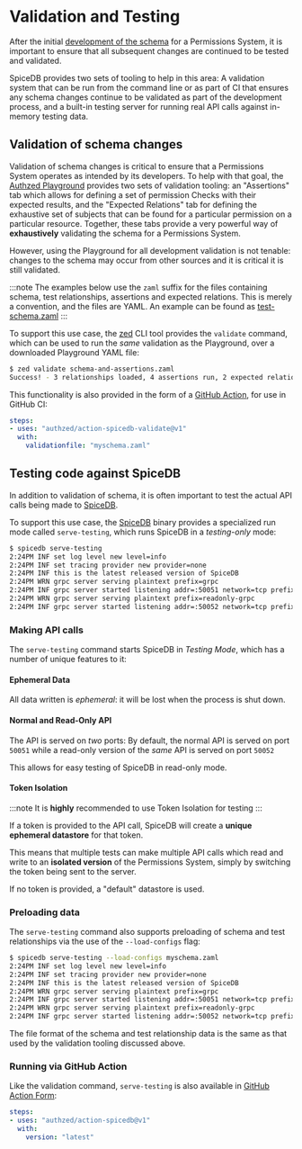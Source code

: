 # Validation and Testing

After the initial [development of the schema] for a Permissions System, it is important to ensure that all subsequent changes are continued to be tested and validated.

[development of the schema]: schema.md

SpiceDB provides two sets of tooling to help in this area: A validation system that can be run from the command line or as part of CI that ensures any schema changes continue to be validated as part of the development process, and a built-in testing server for running real API calls against in-memory testing data.

## Validation of schema changes

Validation of schema changes is critical to ensure that a Permissions System operates as intended by its developers.
To help with that goal, the [Authzed Playground] provides two sets of validation tooling: an "Assertions" tab which allows for defining a set of permission Checks with their expected results, and the "Expected Relations" tab for defining the exhaustive set of subjects that can be found for a particular permission on a particular resource.
Together, these tabs provide a very powerful way of **exhaustively** validating the schema for a Permissions System.

However, using the Playground for all development validation is not tenable: changes to the schema may occur from other sources and it is critical it is still validated.

:::note
The examples below use the `zaml` suffix for the files containing schema, test relationships, assertions and expected relations. This is merely a convention, and the files are YAML. An example can be found as [test-schema.zaml]
:::

To support this use case, the [zed] CLI tool provides the `validate` command, which can be used to run the *same* validation as the Playground, over a downloaded Playground YAML file:

```sh
$ zed validate schema-and-assertions.zaml
Success! - 3 relationships loaded, 4 assertions run, 2 expected relations validated
```

This functionality is also provided in the form of a [GitHub Action], for use in GitHub CI:

```yaml
steps:
- uses: "authzed/action-spicedb-validate@v1"
  with:
    validationfile: "myschema.zaml"
```

[Authzed Playground]: https://play.authzed.com
[zed]: https://github.com/authzed/zed
[Github Action]: https://github.com/authzed/action-spicedb-validate
[test-schema.zaml]: https://github.com/authzed/action-spicedb-validate/blob/main/test-schema.zaml

## Testing code against SpiceDB

In addition to validation of schema, it is often important to test the actual API calls being made to [SpiceDB].

To support this use case, the [SpiceDB] binary provides a specialized run mode called `serve-testing`, which runs SpiceDB in a *testing-only* mode:

```sh
$ spicedb serve-testing
2:24PM INF set log level new level=info
2:24PM INF set tracing provider new provider=none
2:24PM INF this is the latest released version of SpiceDB
2:24PM WRN grpc server serving plaintext prefix=grpc
2:24PM INF grpc server started listening addr=:50051 network=tcp prefix=grpc workers=0
2:24PM WRN grpc server serving plaintext prefix=readonly-grpc
2:24PM INF grpc server started listening addr=:50052 network=tcp prefix=readonly-grpc workers=0
```

### Making API calls

The `serve-testing` command starts SpiceDB in *Testing Mode*, which has a number of unique features to it:

#### Ephemeral Data

All data written is *ephemeral*: it will be lost when the process is shut down.

#### Normal and Read-Only API

The API is served on *two* ports: By default, the normal API is served on port `50051` while a read-only version of the *same* API is served on port `50052`

This allows for easy testing of SpiceDB in read-only mode.

#### Token Isolation

:::note
It is **highly** recommended to use Token Isolation for testing
:::

If a token is provided to the API call, SpiceDB will create a **unique ephemeral datastore** for that token.

This means that multiple tests can make multiple API calls which read and write to an **isolated version** of the Permissions System, simply by switching the token being sent to the server.

If no token is provided, a "default" datastore is used.

### Preloading data

The `serve-testing` command also supports preloading of schema and test relationships via the use of the `--load-configs` flag:

```sh
$ spicedb serve-testing --load-configs myschema.zaml
2:24PM INF set log level new level=info
2:24PM INF set tracing provider new provider=none
2:24PM INF this is the latest released version of SpiceDB
2:24PM WRN grpc server serving plaintext prefix=grpc
2:24PM INF grpc server started listening addr=:50051 network=tcp prefix=grpc workers=0
2:24PM WRN grpc server serving plaintext prefix=readonly-grpc
2:24PM INF grpc server started listening addr=:50052 network=tcp prefix=readonly-grpc workers=0
```

The file format of the schema and test relationship data is the same as that used by the validation tooling discussed above.

[SpiceDB]: https://github.com/authzed/spicedb

### Running via GitHub Action

Like the validation command, `serve-testing` is also available in [GitHub Action Form]:

```yaml
steps:
- uses: "authzed/action-spicedb@v1"
  with:
    version: "latest"
```

[GitHub Action Form]: https://github.com/authzed/action-spicedb
